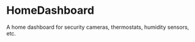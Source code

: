 HomeDashboard
=============

A home dashboard for security cameras, thermostats, humidity sensors, etc.
